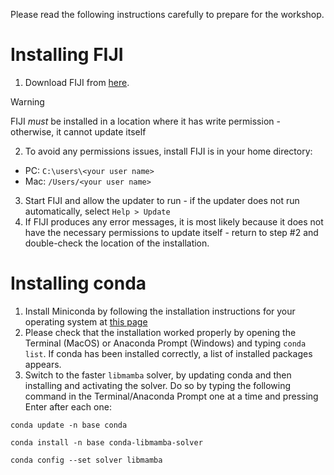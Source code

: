Please read the following instructions carefully to prepare for the workshop.

# Installing FIJI

1. Download FIJI from [here](https://fiji.sc/).
> [!WARNING]
> FIJI *must* be installed in a location where it has write permission - otherwise, it cannot update itself 
2. To avoid any permissions issues, install FIJI is in your home directory:
  * PC: `C:\users\<your user name>`
  * Mac: `/Users/<your user name>`
3. Start FIJI and allow the updater to run - if the updater does not run automatically, select `Help > Update`
4. If FIJI produces any error messages, it is most likely because it does not have the necessary permissions to update itself - return to step #2 and double-check the location of the installation.

# Installing conda

1. Install Miniconda by following the installation instructions for your operating system at [this page](https://docs.anaconda.com/free/miniconda/miniconda-install/)
2. Please check that the installation worked properly by opening the Terminal (MacOS) or Anaconda Prompt (Windows) and typing `conda list`. If conda has been installed correctly, a list of installed packages appears.
3. Switch to the faster `libmamba` solver, by updating conda and then installing and activating the solver. Do so by typing the following command in the Terminal/Anaconda Prompt one at a time and pressing Enter after each one:
  
  `conda update -n base conda`

  `conda install -n base conda-libmamba-solver`

  `conda config --set solver libmamba`

